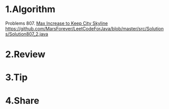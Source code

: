 # 1.Algorithm

Problems 807. [Max Increase to Keep City Skyline](https://leetcode.com/problems/max-increase-to-keep-city-skyline/description/)
https://github.com/MarsForever/LeetCodeForJava/blob/master/src/Solutions/Solution807_2.java

# 2.Review


# 3.Tip


# 4.Share